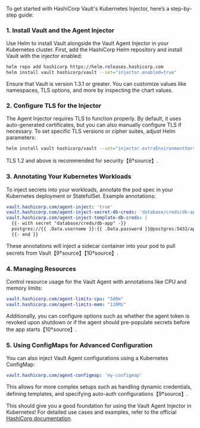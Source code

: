 To get started with HashiCorp Vault's Kubernetes Injector, here’s a step-by-step guide:

### 1. **Install Vault and the Agent Injector**  
Use Helm to install Vault alongside the Vault Agent Injector in your Kubernetes cluster. First, add the HashiCorp Helm repository and install Vault with the injector enabled:
```bash
helm repo add hashicorp https://helm.releases.hashicorp.com
helm install vault hashicorp/vault --set="injector.enabled=true"
```
Ensure that Vault is version 1.3.1 or greater. You can customize values like namespaces, TLS options, and more by inspecting the chart values.

### 2. **Configure TLS for the Injector**  
The Agent Injector requires TLS to function properly. By default, it uses auto-generated certificates, but you can also manually configure TLS if necessary. To set specific TLS versions or cipher suites, adjust Helm parameters:
```bash
helm install vault hashicorp/vault --set="injector.extraEnvironmentVars.AGENT_INJECT_TLS_MIN_VERSION=tls13"
```
TLS 1.2 and above is recommended for security【8†source】.

### 3. **Annotating Your Kubernetes Workloads**  
To inject secrets into your workloads, annotate the pod spec in your Kubernetes deployment or StatefulSet. Example annotations:
```yaml
vault.hashicorp.com/agent-inject: 'true'
vault.hashicorp.com/agent-inject-secret-db-creds: 'database/creds/db-app'
vault.hashicorp.com/agent-inject-template-db-creds: |
  {{- with secret "database/creds/db-app" -}}
  postgres://{{ .Data.username }}:{{ .Data.password }}@postgres:5432/appdb?sslmode=disable
  {{- end }}
```
These annotations will inject a sidecar container into your pod to pull secrets from Vault【9†source】【10†source】.

### 4. **Managing Resources**  
Control resource usage for the Vault Agent with annotations like CPU and memory limits:
```yaml
vault.hashicorp.com/agent-limits-cpu: "500m"
vault.hashicorp.com/agent-limits-mem: "128Mi"
```
Additionally, you can configure options such as whether the agent token is revoked upon shutdown or if the agent should pre-populate secrets before the app starts【10†source】.

### 5. **Using ConfigMaps for Advanced Configuration**  
You can also inject Vault Agent configurations using a Kubernetes ConfigMap:
```yaml
vault.hashicorp.com/agent-configmap: 'my-configmap'
```
This allows for more complex setups such as handling dynamic credentials, defining templates, and specifying auto-auth configurations【9†source】.

This should give you a good foundation for using the Vault Agent Injector in Kubernetes! For detailed use cases and examples, refer to the official [HashiCorp documentation](https://developer.hashicorp.com/vault/docs/platform/k8s/injector).